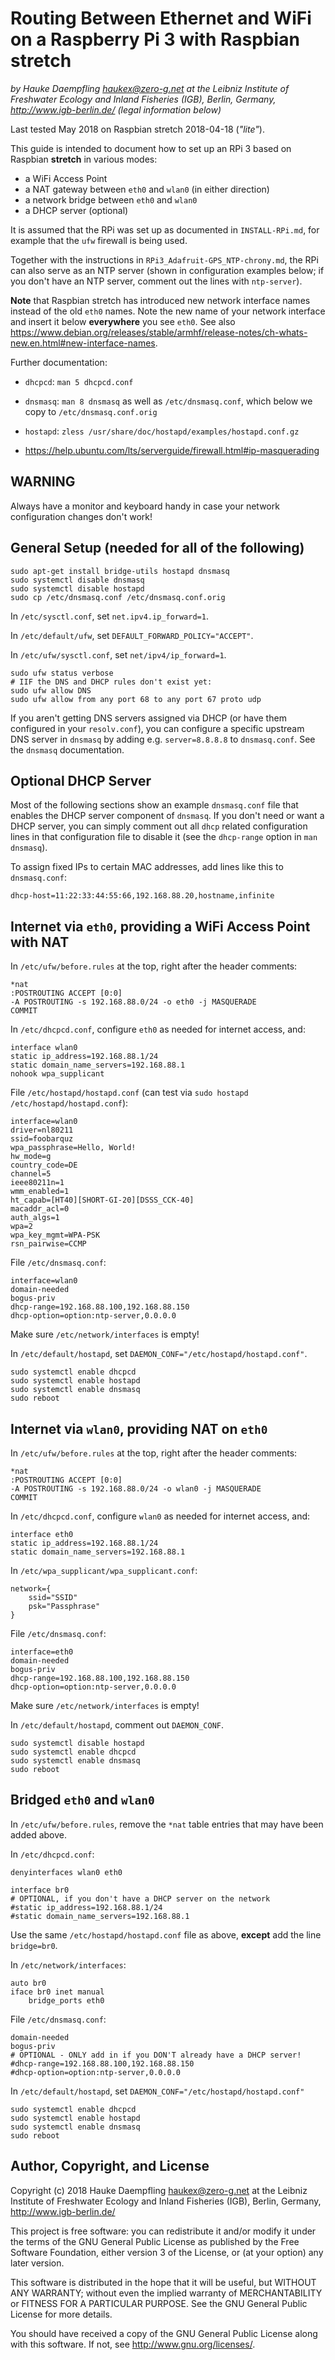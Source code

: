 
Routing Between Ethernet and WiFi on a Raspberry Pi 3 with Raspbian stretch
===========================================================================

*by Hauke Daempfling <haukex@zero-g.net>
at the Leibniz Institute of Freshwater Ecology and Inland Fisheries (IGB),
Berlin, Germany, <http://www.igb-berlin.de/>
(legal information below)*

Last tested May 2018 on Raspbian stretch 2018-04-18 (*"lite"*).

This guide is intended to document how to set up an RPi 3 based on Raspbian **stretch** in various modes:

*	a WiFi Access Point
*	a NAT gateway between `eth0` and `wlan0` (in either direction)
*	a network bridge between `eth0` and `wlan0`
*	a DHCP server (optional)

It is assumed that the RPi was set up as documented in `INSTALL-RPi.md`,
for example that the `ufw` firewall is being used.

Together with the instructions in `RPi3_Adafruit-GPS_NTP-chrony.md`,
the RPi can also serve as an NTP server (shown in configuration examples below;
if you don't have an NTP server, comment out the lines with `ntp-server`).

**Note** that Raspbian stretch has introduced new network interface names
instead of the old `eth0` names. Note the new name of your network interface
and insert it below **everywhere** you see `eth0`. See also
<https://www.debian.org/releases/stable/armhf/release-notes/ch-whats-new.en.html#new-interface-names>.

Further documentation:

*	`dhcpcd`: `man 5 dhcpcd.conf`
	
*	`dnsmasq`: `man 8 dnsmasq` as well as `/etc/dnsmasq.conf`,
	which below we copy to `/etc/dnsmasq.conf.orig`
	
*	`hostapd`: `zless /usr/share/doc/hostapd/examples/hostapd.conf.gz`
	
*	<https://help.ubuntu.com/lts/serverguide/firewall.html#ip-masquerading>

WARNING
-------

Always have a monitor and keyboard handy in case your network
configuration changes don't work!


General Setup (needed for all of the following)
-----------------------------------------------

	sudo apt-get install bridge-utils hostapd dnsmasq
	sudo systemctl disable dnsmasq
	sudo systemctl disable hostapd
	sudo cp /etc/dnsmasq.conf /etc/dnsmasq.conf.orig

In `/etc/sysctl.conf`, set `net.ipv4.ip_forward=1`.

In `/etc/default/ufw`, set `DEFAULT_FORWARD_POLICY="ACCEPT"`.

In `/etc/ufw/sysctl.conf`, set `net/ipv4/ip_forward=1`.

	sudo ufw status verbose
	# IIF the DNS and DHCP rules don't exist yet:
	sudo ufw allow DNS
	sudo ufw allow from any port 68 to any port 67 proto udp

If you aren't getting DNS servers assigned via DHCP (or have them configured in your
`resolv.conf`), you can configure a specific upstream DNS server in `dnsmasq` by
adding e.g. `server=8.8.8.8` to `dnsmasq.conf`. See the `dnsmasq` documentation.


Optional DHCP Server
--------------------

Most of the following sections show an example `dnsmasq.conf` file
that enables the DHCP server component of `dnsmasq`. If you don't
need or want a DHCP server, you can simply comment out all `dhcp`
related configuration lines in that configuration file to disable it
(see the `dhcp-range` option in `man dnsmasq`).

To assign fixed IPs to certain MAC addresses, add lines like this to `dnsmasq.conf`:

	dhcp-host=11:22:33:44:55:66,192.168.88.20,hostname,infinite


Internet via `eth0`, providing a WiFi Access Point with NAT
-----------------------------------------------------------

In `/etc/ufw/before.rules` at the top, right after the header comments:

	*nat
	:POSTROUTING ACCEPT [0:0]
	-A POSTROUTING -s 192.168.88.0/24 -o eth0 -j MASQUERADE
	COMMIT

In `/etc/dhcpcd.conf`, configure `eth0` as needed for internet access, and:

	interface wlan0
	static ip_address=192.168.88.1/24
	static domain_name_servers=192.168.88.1
	nohook wpa_supplicant

File `/etc/hostapd/hostapd.conf`
(can test via `sudo hostapd /etc/hostapd/hostapd.conf`):

	interface=wlan0
	driver=nl80211
	ssid=foobarquz
	wpa_passphrase=Hello, World!
	hw_mode=g
	country_code=DE
	channel=5
	ieee80211n=1
	wmm_enabled=1
	ht_capab=[HT40][SHORT-GI-20][DSSS_CCK-40]
	macaddr_acl=0
	auth_algs=1
	wpa=2
	wpa_key_mgmt=WPA-PSK
	rsn_pairwise=CCMP

File `/etc/dnsmasq.conf`:

	interface=wlan0
	domain-needed
	bogus-priv
	dhcp-range=192.168.88.100,192.168.88.150
	dhcp-option=option:ntp-server,0.0.0.0

Make sure `/etc/network/interfaces` is empty!

In `/etc/default/hostapd`, set `DAEMON_CONF="/etc/hostapd/hostapd.conf"`.

	sudo systemctl enable dhcpcd
	sudo systemctl enable hostapd
	sudo systemctl enable dnsmasq
	sudo reboot


Internet via `wlan0`, providing NAT on `eth0`
---------------------------------------------

In `/etc/ufw/before.rules` at the top, right after the header comments:

	*nat
	:POSTROUTING ACCEPT [0:0]
	-A POSTROUTING -s 192.168.88.0/24 -o wlan0 -j MASQUERADE
	COMMIT

In `/etc/dhcpcd.conf`, configure `wlan0` as needed for internet access, and:

	interface eth0
	static ip_address=192.168.88.1/24
	static domain_name_servers=192.168.88.1

In `/etc/wpa_supplicant/wpa_supplicant.conf`:

	network={
		ssid="SSID"
		psk="Passphrase"
	}

File `/etc/dnsmasq.conf`:

	interface=eth0
	domain-needed
	bogus-priv
	dhcp-range=192.168.88.100,192.168.88.150
	dhcp-option=option:ntp-server,0.0.0.0

Make sure `/etc/network/interfaces` is empty!

In `/etc/default/hostapd`, comment out `DAEMON_CONF`.

	sudo systemctl disable hostapd
	sudo systemctl enable dhcpcd
	sudo systemctl enable dnsmasq
	sudo reboot


Bridged `eth0` and `wlan0`
--------------------------

In `/etc/ufw/before.rules`, remove the `*nat` table entries that may have been added above.

In `/etc/dhcpcd.conf`:

	denyinterfaces wlan0 eth0
	
	interface br0
	# OPTIONAL, if you don't have a DHCP server on the network
	#static ip_address=192.168.88.1/24
	#static domain_name_servers=192.168.88.1

Use the same `/etc/hostapd/hostapd.conf` file as above,
**except** add the line `bridge=br0`.

In `/etc/network/interfaces`:

	auto br0
	iface br0 inet manual
		bridge_ports eth0

File `/etc/dnsmasq.conf`:

	domain-needed
	bogus-priv
	# OPTIONAL - ONLY add in if you DON'T already have a DHCP server!
	#dhcp-range=192.168.88.100,192.168.88.150
	#dhcp-option=option:ntp-server,0.0.0.0

In `/etc/default/hostapd`, set `DAEMON_CONF="/etc/hostapd/hostapd.conf"`

	sudo systemctl enable dhcpcd
	sudo systemctl enable hostapd
	sudo systemctl enable dnsmasq
	sudo reboot


Author, Copyright, and License
------------------------------

Copyright (c) 2018 Hauke Daempfling <haukex@zero-g.net>
at the Leibniz Institute of Freshwater Ecology and Inland Fisheries (IGB),
Berlin, Germany, <http://www.igb-berlin.de/>

This project is free software: you can redistribute it and/or modify
it under the terms of the GNU General Public License as published by
the Free Software Foundation, either version 3 of the License, or
(at your option) any later version.

This software is distributed in the hope that it will be useful,
but WITHOUT ANY WARRANTY; without even the implied warranty of
MERCHANTABILITY or FITNESS FOR A PARTICULAR PURPOSE. See the
GNU General Public License for more details.

You should have received a copy of the GNU General Public License
along with this software. If not, see <http://www.gnu.org/licenses/>.
